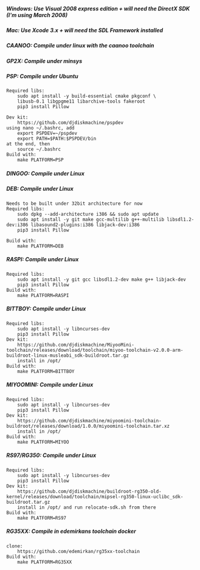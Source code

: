##### Windows: Use Visual 2008 express edition + will need the DirectX SDK (I'm using March 2008)

##### Mac: Use Xcode 3.x + will need the SDL Framework installed

##### CAANOO: Compile under linux with the caanoo toolchain

##### GP2X: Compile under minsys

##### PSP: Compile under Ubuntu
	Required libs:
		sudo apt install -y build-essential cmake pkgconf \
		libusb-0.1 libgpgme11 libarchive-tools fakeroot
		pip3 install Pillow

	Dev kit:
		https://github.com/djdiskmachine/pspdev
	using nano ~/.bashrc, add
		export PSPDEV=~/pspdev
		export PATH=$PATH:$PSPDEV/bin
	at the end, then 
		source ~/.bashrc
	Build with:
		make PLATFORM=PSP

##### DINGOO: Compile under Linux

##### DEB: Compile under Linux
	Needs to be built under 32bit architecture for now
	Required libs:
		sudo dpkg --add-architecture i386 && sudo apt update
	    sudo apt install -y git make gcc-multilib g++-multilib libsdl1.2-dev:i386 libasound2-plugins:i386 libjack-dev:i386
		pip3 install Pillow

	Build with:
		make PLATFORM=DEB

##### RASPI: Compile under Linux
	Required libs:
	    sudo apt install -y git gcc libsdl1.2-dev make g++ libjack-dev
		pip3 install Pillow
	Build with:
		make PLATFORM=RASPI

##### BITTBOY: Compile under Linux
	Required libs:
		sudo apt install -y libncurses-dev
		pip3 install Pillow
	Dev kit:
		https://github.com/djdiskmachine/MiyooMini-toolchain/releases/download/toolchain/miyoo-toolchain-v2.0.0-arm-buildroot-linux-musleabi_sdk-buildroot.tar.gz
	    install in /opt/
	Build with:
		make PLATFORM=BITTBOY

##### MIYOOMINI: Compile under Linux
	Required libs:
		sudo apt install -y libncurses-dev
		pip3 install Pillow
	Dev kit:
		https://github.com/djdiskmachine/miyoomini-toolchain-buildroot/releases/download/1.0.0/miyoomini-toolchain.tar.xz
	    install in /opt/
	Build with:
		make PLATFORM=MIYOO

##### RS97/RG350: Compile under Linux
	Required libs:
		sudo apt install -y libncurses-dev
		pip3 install Pillow
	Dev kit:
		https://github.com/djdiskmachine/buildroot-rg350-old-kernel/releases/download/toolchain/mipsel-rg350-linux-uclibc_sdk-buildroot.tar.gz
	    install in /opt/ and run relocate-sdk.sh from there
	Build with:
		make PLATFORM=RS97

##### RG35XX: Compile in edemirkans toolchain docker
	clone:
		https://github.com/edemirkan/rg35xx-toolchain
	Build with:
		make PLATFORM=RG35XX


